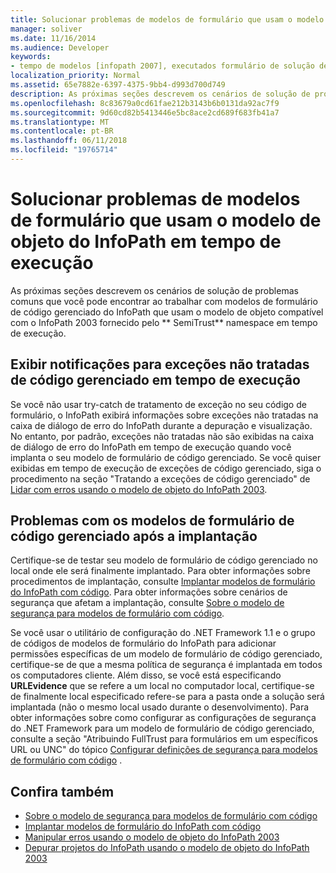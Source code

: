 ```yaml
---
title: Solucionar problemas de modelos de formulário que usam o modelo de objeto do InfoPath em tempo de execução
manager: soliver
ms.date: 11/16/2014
ms.audience: Developer
keywords:
- tempo de modelos [infopath 2007], executados formulário de solução de problemas, modelos de formulário compatíveis com o InfoPath 2003, solução de problemas em tempo de execução
localization_priority: Normal
ms.assetid: 65e7882e-6397-4375-9bb4-d993d700d749
description: As próximas seções descrevem os cenários de solução de problemas comuns que você pode encontrar ao trabalhar com modelos de formulário de código gerenciado do InfoPath que usam o modelo de objeto compatível com o InfoPath 2003 fornecido pelo SemiTrust namespace em tempo de execução.
ms.openlocfilehash: 8c83679a0cd61fae212b3143b6b0131da92ac7f9
ms.sourcegitcommit: 9d60cd82b5413446e5bc8ace2cd689f683fb41a7
ms.translationtype: MT
ms.contentlocale: pt-BR
ms.lasthandoff: 06/11/2018
ms.locfileid: "19765714"
---
```

# <a name="troubleshoot-form-templates-that-use-the-infopath-object-model-at-run-time"></a>Solucionar problemas de modelos de formulário que usam o modelo de objeto do InfoPath em tempo de execução

As próximas seções descrevem os cenários de solução de problemas comuns que você pode encontrar ao trabalhar com modelos de formulário de código gerenciado do InfoPath que usam o modelo de objeto compatível com o InfoPath 2003 fornecido pelo ** SemiTrust** namespace em tempo de execução. 
  
## <a name="display-notifications-for-unhandled-managed-code-exceptions-at-run-time"></a>Exibir notificações para exceções não tratadas de código gerenciado em tempo de execução

Se você não usar try-catch de tratamento de exceção no seu código de formulário, o InfoPath exibirá informações sobre exceções não tratadas na caixa de diálogo de erro do InfoPath durante a depuração e visualização. No entanto, por padrão, exceções não tratadas não são exibidas na caixa de diálogo de erro do InfoPath em tempo de execução quando você implanta o seu modelo de formulário de código gerenciado. Se você quiser exibidas em tempo de execução de exceções de código gerenciado, siga o procedimento na seção "Tratando a exceções de código gerenciado" de [Lidar com erros usando o modelo de objeto do InfoPath 2003](how-to-handle-errors-using-the-infopath-2003-object-model.md).
  
## <a name="problems-with-managed-code-form-templates-after-deployment"></a>Problemas com os modelos de formulário de código gerenciado após a implantação

Certifique-se de testar seu modelo de formulário de código gerenciado no local onde ele será finalmente implantado. Para obter informações sobre procedimentos de implantação, consulte [Implantar modelos de formulário do InfoPath com código](how-to-deploy-infopath-form-templates-with-code.md). Para obter informações sobre cenários de segurança que afetam a implantação, consulte [Sobre o modelo de segurança para modelos de formulário com código](about-the-security-model-for-form-templates-with-code.md).
  
Se você usar o utilitário de configuração do .NET Framework 1.1 e o grupo de códigos de modelos de formulário do InfoPath para adicionar permissões específicas de um modelo de formulário de código gerenciado, certifique-se de que a mesma política de segurança é implantada em todos os computadores cliente. Além disso, se você está especificando **URLEvidence** que se refere a um local no computador local, certifique-se de finalmente local especificado refere-se para a pasta onde a solução será implantada (não o mesmo local usado durante o desenvolvimento). Para obter informações sobre como configurar as configurações de segurança do .NET Framework para um modelo de formulário de código gerenciado, consulte a seção "Atribuindo FullTrust para formulários em um específicos URL ou UNC" do tópico [Configurar definições de segurança para modelos de formulário com código](how-to-configure-security-settings-for-form-templates-with-code.md) . 
  
## <a name="see-also"></a>Confira também

- [Sobre o modelo de segurança para modelos de formulário com código](about-the-security-model-for-form-templates-with-code.md)
- [Implantar modelos de formulário do InfoPath com código](how-to-deploy-infopath-form-templates-with-code.md)
- [Manipular erros usando o modelo de objeto do InfoPath 2003](how-to-handle-errors-using-the-infopath-2003-object-model.md)
- [Depurar projetos do InfoPath usando o modelo de objeto do InfoPath 2003](how-to-debug-infopath-projects-using-the-infopath-2003-object-model.md)

